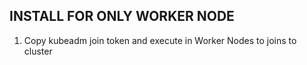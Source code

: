 ## INSTALL FOR ONLY WORKER NODE


1. Copy kubeadm join token and execute in Worker Nodes to joins to cluster

```

```
